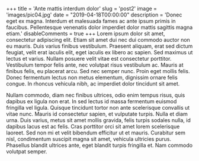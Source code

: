 +++
title = 'Ante mattis interdum dolor' slug = 'post2' image = 'images/pic04.jpg' date = "2019-04-18T00:00:00" description
= 'Donec eget ex magna. Interdum et malesuada fames ac ante ipsum primis in faucibus. Pellentesque venenatis dolor
imperdiet dolor mattis sagittis magna etiam.' disableComments = true
+++
Lorem ipsum dolor sit amet, consectetur adipiscing elit. Etiam sit amet dui nec dui commodo auctor non eu mauris. Duis
varius finibus vestibulum. Praesent aliquam, erat sed dictum feugiat, velit erat iaculis elit, eget iaculis ex libero ac
sapien. Sed maximus ut lectus et varius. Nullam posuere velit vitae est consectetur porttitor. Vestibulum tempor felis
ante, nec volutpat risus vestibulum ac. Mauris at finibus felis, eu placerat arcu. Sed nec semper nunc. Proin eget
mollis felis. Donec fermentum lectus non metus elementum, dignissim ornare felis congue. In rhoncus vehicula nibh, ac
imperdiet dolor tincidunt sit amet.

Nullam commodo, diam nec finibus ultrices, odio enim tempus risus, quis dapibus ex ligula non erat. In sed lectus id
massa fermentum euismod fringilla vel ligula. Quisque tincidunt tortor non ante scelerisque convallis ut vitae nunc.
Mauris id consectetur sapien, et vulputate turpis. Nulla et diam urna. Duis varius, metus sit amet mollis gravida, felis
turpis sodales nulla, id dapibus lacus est ac felis. Cras porttitor orci sit amet lorem scelerisque laoreet. Sed non mi
et velit bibendum efficitur ut et mauris. Curabitur sem nisl, condimentum suscipit magna sit amet, vehicula ultricies
purus. Phasellus blandit ultrices ante, eget blandit turpis fringilla et. Nam commodo volutpat semper.
